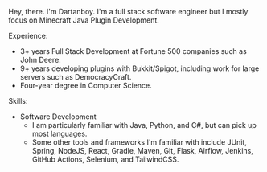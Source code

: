 Hey, there. I'm Dartanboy. I'm a full stack software engineer but I mostly focus on Minecraft Java Plugin Development.

Experience:
- 3+ years Full Stack Development at Fortune 500 companies such as John Deere.
- 9+ years developing plugins with Bukkit/Spigot, including work for large servers such as DemocracyCraft.
- Four-year degree in Computer Science.

Skills:
- Software Development
  - I am particularly familiar with Java, Python, and C#, but can pick up most languages.
  - Some other tools and frameworks I'm familiar with include JUnit, Spring, NodeJS, React, Gradle, Maven, Git, Flask, Airflow, Jenkins, GitHub Actions, Selenium, and TailwindCSS.
